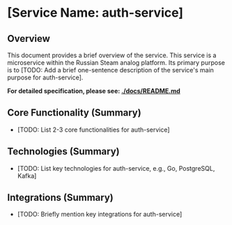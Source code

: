 # [Service Name: auth-service]

## Overview

This document provides a brief overview of the service.
This service is a microservice within the Russian Steam analog platform. Its primary purpose is to [TODO: Add a brief one-sentence description of the service's main purpose for auth-service].

**For detailed specification, please see: [./docs/README.md](./docs/README.md)**

## Core Functionality (Summary)

*   [TODO: List 2-3 core functionalities for auth-service]

## Technologies (Summary)

*   [TODO: List key technologies for auth-service, e.g., Go, PostgreSQL, Kafka]

## Integrations (Summary)

*   [TODO: Briefly mention key integrations for auth-service]
